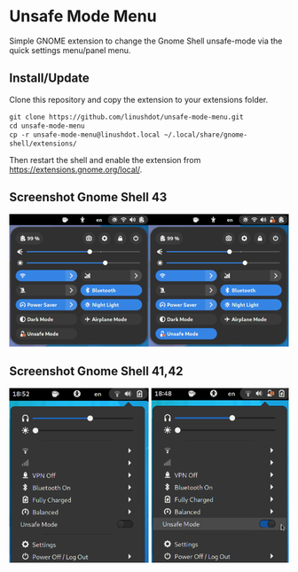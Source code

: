 # Unsafe Mode Menu

Simple GNOME extension to change the Gnome Shell unsafe-mode via the quick
settings menu/panel menu.

## Install/Update

Clone this repository and copy the extension to your extensions folder.

```
git clone https://github.com/linushdot/unsafe-mode-menu.git
cd unsafe-mode-menu
cp -r unsafe-mode-menu@linushdot.local ~/.local/share/gnome-shell/extensions/
```

Then restart the shell and enable the extension from https://extensions.gnome.org/local/.

## Screenshot Gnome Shell 43

![Screenshot Gnome Shell 43](screenshot43.png)

## Screenshot Gnome Shell 41,42

![Screenshot Gnome Shell 41,42](screenshot42.png)
